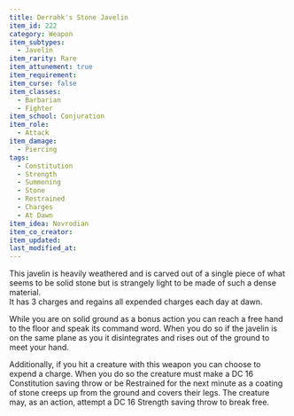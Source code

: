 ```yaml
---
title: Derrahk's Stone Javelin
item_id: 222
category: Weapon
item_subtypes: 
  - Javelin
item_rarity: Rare
item_attunement: true
item_requirement: 
item_curse: false
item_classes: 
  - Barbarian
  - Fighter
item_school: Conjuration
item_role: 
  - Attack
item_damage: 
  - Piercing
tags:
  - Constitution
  - Strength
  - Summoning
  - Stone
  - Restrained
  - Charges
  - At Dawn
item_idea: Novrodian
item_co_creator: 
item_updated: 
last_modified_at: 
---
```


This javelin is heavily weathered and is carved out of a single piece of what seems to be solid stone but is strangely light to be made of such a dense material.  
It has 3 charges and regains all expended charges each day at dawn.  
  
While you are on solid ground as a bonus action you can reach a free hand to the floor and speak its command word. When you do so if the javelin is on the same plane as you it disintegrates and rises out of the ground to meet your hand.  

Additionally, if you hit a creature with this weapon you can choose to expend a charge. When you do so the creature must make a DC 16 Constitution saving throw or be Restrained for the next minute as a coating of stone creeps up from the ground and covers their legs. The creature may, as an action, attempt a DC 16 Strength saving throw to break free.
